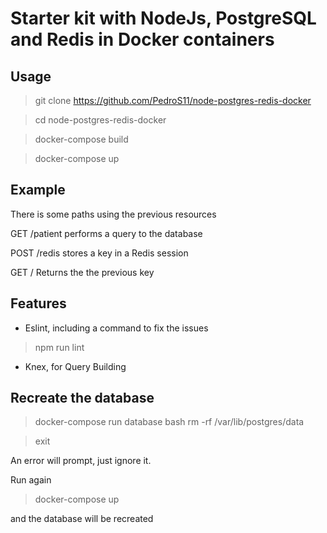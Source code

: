 # Starter kit with NodeJs, PostgreSQL and Redis in Docker containers

## Usage
> git clone https://github.com/PedroS11/node-postgres-redis-docker

> cd node-postgres-redis-docker

> docker-compose build 

> docker-compose up



## Example

There is some paths using the previous resources

GET /patient performs a query to the database

POST /redis stores a key in a Redis session

GET / Returns the the previous key

## Features

* Eslint, including a command to fix the issues

> npm run lint

* Knex, for Query Building


## Recreate the database
> docker-compose run database bash
> rm -rf /var/lib/postgres/data

> exit

An error will prompt, just ignore it.

Run again 
> docker-compose up

and the database will be recreated
